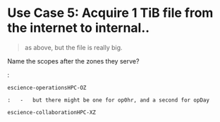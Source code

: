 Use Case 5: Acquire 1 TiB file from the internet to internal..
==============================================================

> as above, but the file is really big.

Name the scopes after the zones they serve?

:   

    escience-operationsHPC-OZ

    :   -   but there might be one for op0hr, and a second for opDay

    escience-collaborationHPC-XZ
